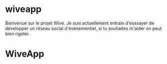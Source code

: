 # wiveapp
Bienvenue sur le projet Wive.
Je suis actuellement entrain d'esssayer de développer un réseau social d'événementiel, si tu souhaites m'aider on peut bien rigoler.
# WiveApp
